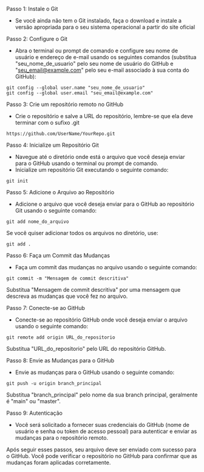 Passo 1: Instale o Git

- Se você ainda não tem o Git instalado, faça o download e instale a versão apropriada para o seu sistema operacional a partir do site oficial

Passo 2: Configure o Git

- Abra o terminal ou prompt de comando e configure seu nome de usuário e endereço de e-mail usando os seguintes comandos (substitua "seu_nome_de_usuario" pelo seu nome de usuário do GitHub e "seu_email@example.com" pelo seu e-mail associado à sua conta do GitHub):

```
git config --global user.name "seu_nome_de_usuario"
git config --global user.email "seu_email@example.com"
```

Passo 3: Crie um repositório remoto no GitHub

- Crie o repositório e salve a URL do repositório, lembre-se que ela deve terminar com o sufixo .git

```
https://github.com/UserName/YourRepo.git
```

Passo 4: Inicialize um Repositório Git

- Navegue até o diretório onde está o arquivo que você deseja enviar para o GitHub usando o terminal ou prompt de comando.
- Inicialize um repositório Git executando o seguinte comando:

```
git init
```

Passo 5: Adicione o Arquivo ao Repositório

- Adicione o arquivo que você deseja enviar para o GitHub ao repositório Git usando o seguinte comando:

```
git add nome_do_arquivo
```

Se você quiser adicionar todos os arquivos no diretório, use:

```
git add .
```

Passo 6: Faça um Commit das Mudanças

- Faça um commit das mudanças no arquivo usando o seguinte comando:

```
git commit -m "Mensagem de commit descritiva"
```

Substitua "Mensagem de commit descritiva" por uma mensagem que descreva as mudanças que você fez no arquivo.

Passo 7: Conecte-se ao GitHub

- Conecte-se ao repositório GitHub onde você deseja enviar o arquivo usando o seguinte comando:

```
git remote add origin URL_do_repositorio
```

Substitua "URL_do_repositorio" pelo URL do repositório GitHub.

Passo 8: Envie as Mudanças para o GitHub

- Envie as mudanças para o GitHub usando o seguinte comando:

```
git push -u origin branch_principal
```

Substitua "branch_principal" pelo nome da sua branch principal, geralmente é "main" ou "master".

Passo 9: Autenticação

- Você será solicitado a fornecer suas credenciais do GitHub (nome de usuário e senha ou token de acesso pessoal) para autenticar e enviar as mudanças para o repositório remoto.

Após seguir esses passos, seu arquivo deve ser enviado com sucesso para o GitHub. Você pode verificar o repositório no GitHub para confirmar que as mudanças foram aplicadas corretamente.